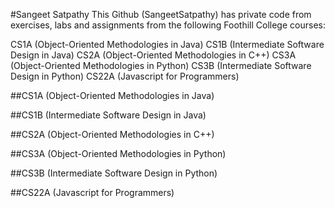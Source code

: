 #Sangeet Satpathy
This Github (SangeetSatpathy) has private code from exercises, labs and assignments from the following Foothill College courses:

CS1A (Object-Oriented Methodologies in Java)
CS1B (Intermediate Software Design in Java)
CS2A (Object-Oriented Methodologies in C++)
CS3A (Object-Oriented Methodologies in Python)
CS3B (Intermediate Software Design in Python)
CS22A (Javascript for Programmers)

##CS1A (Object-Oriented Methodologies in Java)

##CS1B (Intermediate Software Design in Java)

##CS2A (Object-Oriented Methodologies in C++)

##CS3A (Object-Oriented Methodologies in Python)

##CS3B (Intermediate Software Design in Python)

##CS22A (Javascript for Programmers)
